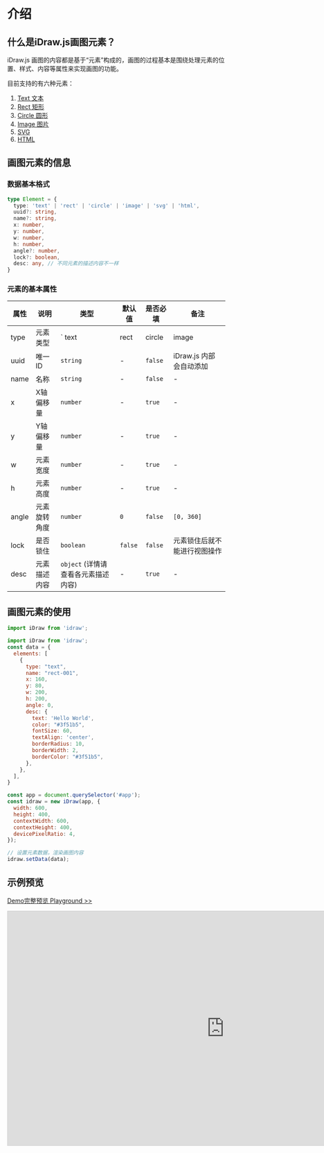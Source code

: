 # 介绍

## 什么是iDraw.js画图元素？

iDraw.js 画图的内容都是基于“元素”构成的，画图的过程基本是围绕处理元素的位置、样式、内容等属性来实现画图的功能。

目前支持的有六种元素：

1. [Text 文本](./text.md) 
2. [Rect 矩形](./rect.md) 
3. [Circle 圆形](./circle.md) 
4. [Image 图片](./image.md) 
5. [SVG](./svg.md) 
6. [HTML](./html.md) 

## 画图元素的信息

### 数据基本格式

```ts
type Element = {
  type: 'text' | 'rect' | 'circle' | 'image' | 'svg' | 'html',
  uuid?: string,
  name?: string,
  x: number,
  y: number,
  w: number,
  h: number,
  angle?: number,
  lock?: boolean,
  desc: any, // 不同元素的描述内容不一样
}
```

### 元素的基本属性

|属性|说明|类型|默认值|是否必填|备注|
|--|--|--|--|--|--|
| type | 元素类型 |` text | rect | circle | image | svg | html `| - | `true` | - |
| uuid | 唯一ID |`string`| - | `false` | iDraw.js 内部会自动添加 |
| name | 名称 |`string`| - | `false` | - |
| x | X轴偏移量 |`number`| - | `true` | - |
| y | Y轴偏移量 |`number`| - | `true` | - |
| w | 元素宽度 |`number`| - | `true` | - |
| h | 元素高度 |`number`| - | `true` | - |
| angle | 元素旋转角度 |`number`| `0` | `false` | `[0, 360]` |
| lock | 是否锁住 |`boolean`| `false` | `false` | 元素锁住后就不能进行视图操作 |
| desc | 元素描述内容 |`object` (详情请查看各元素描述内容) | - | `true` | - |

## 画图元素的使用

```js
import iDraw from 'idraw';

import iDraw from 'idraw';
const data = {
  elements: [
    {
      type: "text",
      name: "rect-001",
      x: 160,
      y: 80,
      w: 200,
      h: 200,
      angle: 0,
      desc: {
        text: 'Hello World',
        color: "#3f51b5",
        fontSize: 60,
        textAlign: 'center',
        borderRadius: 10,
        borderWidth: 2,
        borderColor: "#3f51b5",
      },
    },
  ],
}

const app = document.querySelector('#app');
const idraw = new iDraw(app, {
  width: 600,
  height: 400,
  contextWidth: 600,
  contextHeight: 400,
  devicePixelRatio: 4,
});

// 设置元素数据，渲染画图内容
idraw.setData(data);
```

## 示例预览

[Demo完整预览 Playground >>](https://idrawjs.github.io/playground/?demo=elem-rect)

<iframe 
    src="https://idrawjs.github.io/playground/?demo=elem-rect&header=false&sider=false&default-editor-split=37" 
    width="1000" height="540" frameborder="no" border="0"
    style="border: 1px solid #cecece; margin: 0px auto;"
  ></iframe>

